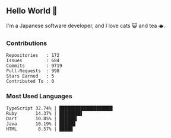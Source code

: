 ## Hello World 👋

I'm a Japanese software developer, and I love cats 😺 and tea 🫖.

### Contributions

    Repositories   : 172
    Issues         : 684
    Commits        : 9719
    Pull-Requests  : 998
    Stars Earned   : 5
    Contributed To : 0

### Most Used Languages

    TypeScript 32.74% | ████████████████████
    Ruby       14.37% | ████████▌
    Dart       10.85% | ██████▌
    Java       10.19% | ██████
    HTML        8.57% | █████
